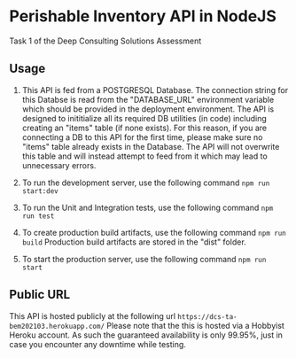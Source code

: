 # Perishable Inventory API in NodeJS
Task 1 of the Deep Consulting Solutions Assessment

## Usage
1. This API is fed from a POSTGRESQL Database. The connection string for this Databse is read from the "DATABASE_URL" environment variable which should be provided in the deployment environment. The API is designed to inititialize all its required DB utilities (in code) including creating an "items" table (if none exists). For this reason, if you are connecting a DB to this API for the first time, please make sure no "items" table already exists in the Database. The API will not overwrite this table and will instead attempt to feed from it which may lead to unnecessary errors.

2. To run the development server, use the following command
`
npm run start:dev
`

3. To run the Unit and Integration tests, use the following command
`
npm run test
`

4. To create production build artifacts, use the following command
`
npm run build
`
Production build artifacts are stored in the "dist" folder.

5. To start the production server, use the following command
`
npm run start
`

## Public URL
This API is hosted publicly at the following url
`
https://dcs-ta-bem202103.herokuapp.com/
`
Please note that the this is hosted via a Hobbyist Heroku account. As such the guaranteed availability is only 99.95%, just in case you encounter any downtime while testing.